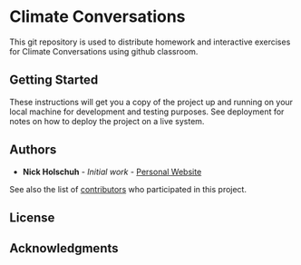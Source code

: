 # Climate Conversations

This git repository is used to distribute homework and interactive exercises for Climate Conversations using github classroom. 

## Getting Started

These instructions will get you a copy of the project up and running on your local machine for development and testing purposes. See deployment for notes on how to deploy the project on a live system.

## Authors

* **Nick Holschuh** - *Initial work* - [Personal Website](https://nholschuh.com)

See also the list of [contributors](https://github.com/AmherstGeology) who participated in this project.

## License

## Acknowledgments

